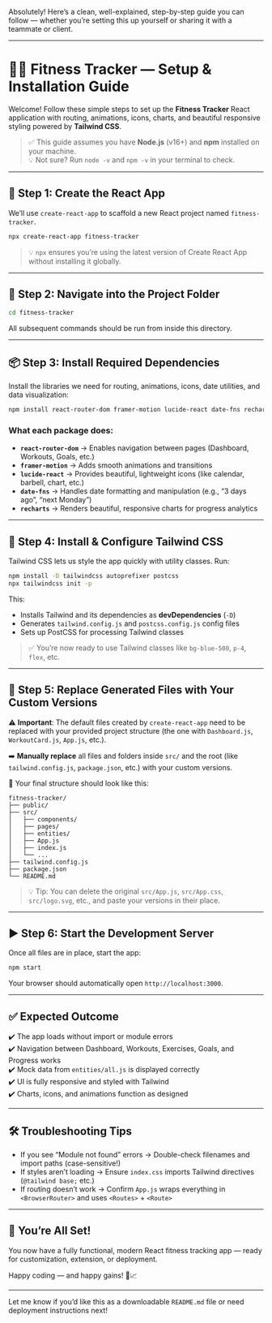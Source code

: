 Absolutely! Here’s a clean, well-explained, step-by-step guide you can follow — whether you’re setting this up yourself or sharing it with a teammate or client.

---

# 🏋️‍♂️ Fitness Tracker — Setup & Installation Guide

Welcome! Follow these simple steps to set up the **Fitness Tracker** React application with routing, animations, icons, charts, and beautiful responsive styling powered by **Tailwind CSS**.

> ✅ This guide assumes you have **Node.js** (v16+) and **npm** installed on your machine.  
> 💡 Not sure? Run `node -v` and `npm -v` in your terminal to check.

---

## 🚀 Step 1: Create the React App

We’ll use `create-react-app` to scaffold a new React project named `fitness-tracker`.

```bash
npx create-react-app fitness-tracker
```

> 💡 `npx` ensures you’re using the latest version of Create React App without installing it globally.

---

## 📁 Step 2: Navigate into the Project Folder

```bash
cd fitness-tracker
```

All subsequent commands should be run from inside this directory.

---

## 📦 Step 3: Install Required Dependencies

Install the libraries we need for routing, animations, icons, date utilities, and data visualization:

```bash
npm install react-router-dom framer-motion lucide-react date-fns recharts
```

### What each package does:
- **`react-router-dom`** → Enables navigation between pages (Dashboard, Workouts, Goals, etc.)
- **`framer-motion`** → Adds smooth animations and transitions
- **`lucide-react`** → Provides beautiful, lightweight icons (like calendar, barbell, chart, etc.)
- **`date-fns`** → Handles date formatting and manipulation (e.g., “3 days ago”, “next Monday”)
- **`recharts`** → Renders beautiful, responsive charts for progress analytics

---

## 🎨 Step 4: Install & Configure Tailwind CSS

Tailwind CSS lets us style the app quickly with utility classes. Run:

```bash
npm install -D tailwindcss autoprefixer postcss
npx tailwindcss init -p
```

This:
- Installs Tailwind and its dependencies as **devDependencies** (`-D`)
- Generates `tailwind.config.js` and `postcss.config.js` config files
- Sets up PostCSS for processing Tailwind classes

> ✅ You’re now ready to use Tailwind classes like `bg-blue-500`, `p-4`, `flex`, etc.

---

## 📄 Step 5: Replace Generated Files with Your Custom Versions

⚠️ **Important**: The default files created by `create-react-app` need to be replaced with your provided project structure (the one with `Dashboard.js`, `WorkoutCard.js`, `App.js`, etc.).

➡️ **Manually replace** all files and folders inside `src/` and the root (like `tailwind.config.js`, `package.json`, etc.) with your custom versions.

📁 Your final structure should look like this:
```
fitness-tracker/
├── public/
├── src/
│   ├── components/
│   ├── pages/
│   ├── entities/
│   ├── App.js
│   ├── index.js
│   └── ...
├── tailwind.config.js
├── package.json
└── README.md
```

> 💡 Tip: You can delete the original `src/App.js`, `src/App.css`, `src/logo.svg`, etc., and paste your versions in their place.

---

## ▶️ Step 6: Start the Development Server

Once all files are in place, start the app:

```bash
npm start
```

Your browser should automatically open `http://localhost:3000`.

---

## ✅ Expected Outcome

✔️ The app loads without import or module errors  
✔️ Navigation between Dashboard, Workouts, Exercises, Goals, and Progress works  
✔️ Mock data from `entities/all.js` is displayed correctly  
✔️ UI is fully responsive and styled with Tailwind  
✔️ Charts, icons, and animations function as designed

---

## 🛠️ Troubleshooting Tips

- If you see “Module not found” errors → Double-check filenames and import paths (case-sensitive!)
- If styles aren’t loading → Ensure `index.css` imports Tailwind directives (`@tailwind base;` etc.)
- If routing doesn’t work → Confirm `App.js` wraps everything in `<BrowserRouter>` and uses `<Routes>` + `<Route>`

---

## 🎉 You’re All Set!

You now have a fully functional, modern React fitness tracking app — ready for customization, extension, or deployment.

Happy coding — and happy gains! 💪📈

---

Let me know if you’d like this as a downloadable `README.md` file or need deployment instructions next!
